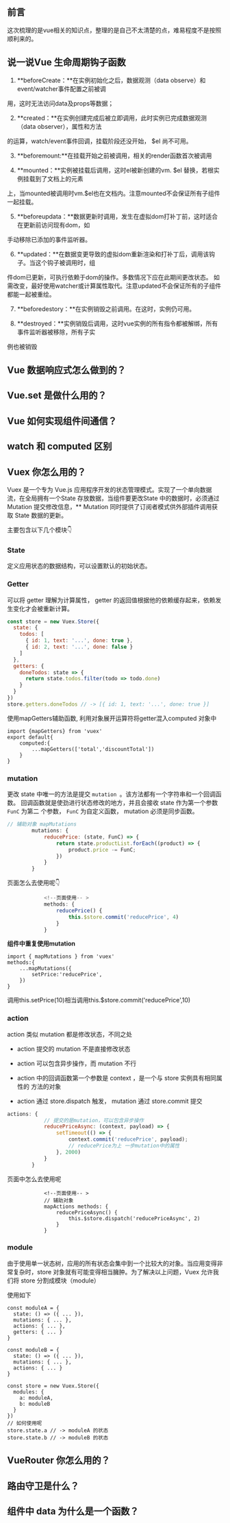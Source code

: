 ## 前言

这次梳理的是vue相关的知识点，整理的是自己不太清楚的点，难易程度不是按照顺利来的。





## 说一说Vue 生命周期钩子函数

1. **beforeCreate：**在实例初始化之后，数据观测（data observe）和event/watcher事件配置之前被调 

用，这时无法访问data及props等数据；



2. **created：**在实例创建完成后被立即调用，此时实例已完成数据观测（data observer），属性和方法 

的运算，watch/event事件回调，挂载阶段还没开始， $el 尚不可用。



3. **beforemount:**在挂载开始之前被调用，相关的render函数首次被调用



4. **mounted：**实例被挂载后调用，这时el被新创建的vm. $el 替换，若根实例挂载到了文档上的元素 

上，当mounted被调用时vm.$el也在文档内。注意mounted不会保证所有子组件一起挂载。 



5. **beforeupdata：**数据更新时调用，发生在虚拟dom打补丁前，这时适合在更新前访问现有dom，如 

手动移除已添加的事件监听器。 



6. **updated：**在数据变更导致的虚拟dom重新渲染和打补丁后，调用该钩子。当这个钩子被调用时，组 

件dom已更新，可执行依赖于dom的操作。多数情况下应在此期间更改状态。 如需改变，最好使用watcher或计算属性取代。注意updated不会保证所有的子组件都能一起被重绘。 



7. **beforedestory：**在实例销毁之前调用。在这时，实例仍可用。 

   

8. **destroyed：**实例销毁后调用，这时vue实例的所有指令都被解绑，所有事件监听器被移除，所有子实 

例也被销毁



## Vue 数据响应式怎么做到的？



## Vue.set 是做什么用的？



## Vue 如何实现组件间通信？





## watch 和 computed 区别



## Vuex 你怎么用的？

Vuex 是一个专为 Vue.js 应用程序开发的状态管理模式。实现了一个单向数据流，在全局拥有一个State 存放数据，当组件要更改State 中的数据时，必须通过 Mutation 提交修改信息，** Mutation 同时提供了订阅者模式供外部插件调用获取 State 数据的更新。



主要包含以下几个模块👇



### State

定义应用状态的数据结构，可以设置默认的初始状态。



### Getter

可以将 getter 理解为计算属性， getter 的返回值根据他的依赖缓存起来，依赖发 生变化才会被重新计算。

```js
const store = new Vuex.Store({
  state: {
    todos: [
      { id: 1, text: '...', done: true },
      { id: 2, text: '...', done: false }
    ]
  },
  getters: {
    doneTodos: state => {
      return state.todos.filter(todo => todo.done)
    }
  }
})
store.getters.doneTodos // -> [{ id: 1, text: '...', done: true }]
```



使用mapGetters辅助函数, 利用对象展开运算符将getter混入computed 对象中



```
import {mapGetters} from 'vuex'
export default{
    computed:{
        ...mapGetters(['total','discountTotal'])
    }
}
```





### mutation

更改 state 中唯一的方法是提交 `mutation `。该方法都有一个字符串和一个回调函数。 回调函数就是使劲进行状态修改的地方，并且会接收 state 作为第一个参数 `FunC` 为第二 个参数， `FunC` 为自定义函数， mutation 必须是同步函数。 

```js
// 辅助对象 mapMutations 
        mutations: {
            reducePrice: (state, FunC) => {
                return state.productList.forEach((product) => {
                    product.price -= FunC;
                })
            }
        }
```

页面怎么去使用呢👇

```js
			<!--页面使用-- >
            methods: {
                reducePrice() {
                    this.$store.commit('reducePrice', 4)
                }
            }
```

**组件中重复使用mutation**

```
import { mapMutations } from 'vuex'
methods:{
    ...mapMutations({
        setPrice:'reducePrice',
    })
}
```

调用this.setPrice(10)相当调用this.$store.commit('reducePrice',10)



### action 

 action 类似 mutation 都是修改状态，不同之处

- action 提交的 mutation 不是直接修改状态 

- action 可以包含异步操作，而 mutation 不行 

- action 中的回调函数第一个参数是 context ，是一个与 store 实例具有相同属性的 方法的对象 

- action 通过 store.dispatch 触发， mutation 通过 store.commit 提交 



```js
actions: {
            // 提交的是mutation，可以包含异步操作 
            reducePriceAsync: (context, payload) => {
                setTimeout(() => {
                    context.commit('reducePrice', payload);
                    // reducePrice为上 一步mutation中的属性 
                }, 2000)
            }
        }
```

页面中怎么去使用呢

```
			<!--页面使用-- >
            // 辅助对象 
            mapActions methods: {
                reducePriceAsync() {
                    this.$store.dispatch('reducePriceAsync', 2)
                }
            }
```



### module

由于使用单一状态树，应用的所有状态会集中到一个比较大的对象。当应用变得非常复杂时，store 对象就有可能变得相当臃肿。为了解决以上问题，Vuex 允许我们将 store 分割成模块（module）

使用如下

```
const moduleA = {
  state: () => ({ ... }),
  mutations: { ... },
  actions: { ... },
  getters: { ... }
}

const moduleB = {
  state: () => ({ ... }),
  mutations: { ... },
  actions: { ... }
}

const store = new Vuex.Store({
  modules: {
    a: moduleA,
    b: moduleB
  }
})
// 如何使用呢
store.state.a // -> moduleA 的状态
store.state.b // -> moduleB 的状态
```



## VueRouter 你怎么用的？



## 路由守卫是什么？



## 组件中 data 为什么是一个函数？

